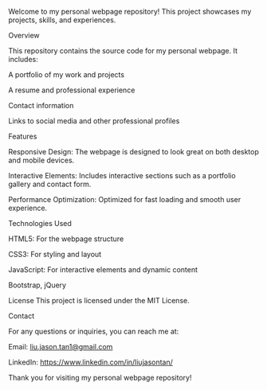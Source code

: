 Welcome to my personal webpage repository! This project showcases my projects, skills, and experiences. 

Overview

This repository contains the source code for my personal webpage. It includes:

A portfolio of my work and projects

A resume and professional experience

Contact information

Links to social media and other professional profiles

Features

Responsive Design: The webpage is designed to look great on both desktop and mobile devices.

Interactive Elements: Includes interactive sections such as a portfolio gallery and contact form.

Performance Optimization: Optimized for fast loading and smooth user experience.

Technologies Used

HTML5: For the webpage structure

CSS3: For styling and layout

JavaScript: For interactive elements and dynamic content

Bootstrap, jQuery

License
This project is licensed under the MIT License.

Contact

For any questions or inquiries, you can reach me at:

Email: liu.jason.tan1@gmail.com

LinkedIn: https://www.linkedin.com/in/liujasontan/

Thank you for visiting my personal webpage repository!
